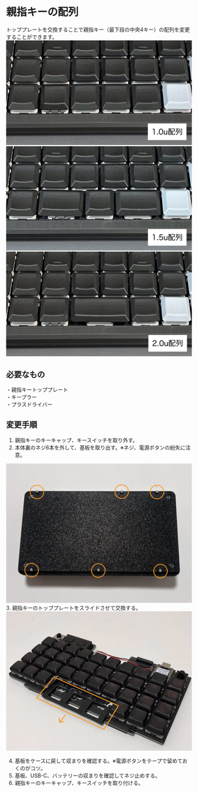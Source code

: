 # 親指キーの配列
トッププレートを交換することで親指キー（最下段の中央4キー）の配列を変更することができます。
<img src="img/layout_a.jpg">
<img src="img/layout_b.jpg">
<img src="img/layout_c.jpg">

## 必要なもの
・親指キートッププレート  
・キープラー  
・プラスドライバー  

## 変更手順
1. 親指キーのキーキャップ、キースイッチを取り外す。
2. 本体裏のネジ6本を外して、基板を取り出す。※ネジ、電源ボタンの紛失に注意。  
<img src="img/backside.jpg">
3. 親指キーのトッププレートをスライドさせて交換する。  
<img src="img/top_slide.jpg">

4. 基板をケースに戻して収まりを確認する。※電源ボタンをテープで留めておくのがコツ。  
5. 基板、USB-C、バッテリーの収まりを確認してネジ止めする。  
6. 親指キーのキーキャップ、キースイッチを取り付ける。